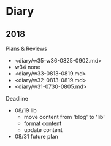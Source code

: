 # Diary

## 2018

Plans & Reviews

- <diary/w35-w36-0825-0902.md>
- w34 none
- <diary/w33-0813-0819.md>
- <diary/w32-0813-0819.md>
- <diary/w31-0730-0805.md>

Deadline

- 08/19 lib
    - move content from 'blog' to 'lib'
    - format content
    - update content
- 08/31 future plan
